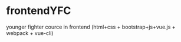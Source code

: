 # frontendYFC
younger fighter cource in frontend (html+css + bootstrap+js+vue.js + webpack + vue-cli)
